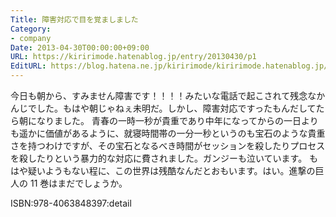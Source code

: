 ```yaml
---
Title: 障害対応で目を覚ましました
Category:
- company
Date: 2013-04-30T00:00:00+09:00
URL: https://kiririmode.hatenablog.jp/entry/20130430/p1
EditURL: https://blog.hatena.ne.jp/kiririmode/kiririmode.hatenablog.jp/atom/entry/8454420450078209793
---
```



今日も朝から、すみません障害です！！！！みたいな電話で起こされて残念なかんじでした。もはや朝じゃねぇ未明だ。しかし、障害対応ですったもんだしてたら朝になりました。
青春の一時一秒が貴重であり中年になってからの一日よりも遥かに価値があるように、就寝時間帯の一分一秒というのも宝石のような貴重さを持つわけですが、その宝石となるべき時間がセッションを殺したりプロセスを殺したりという暴力的な対応に費されました。ガンジーも泣いています。
もはや疑いようもない程に、この世界は残酷なんだとおもいます。はい。進撃の巨人の 11 巻はまだでしょうか。

ISBN:978-4063848397:detail
